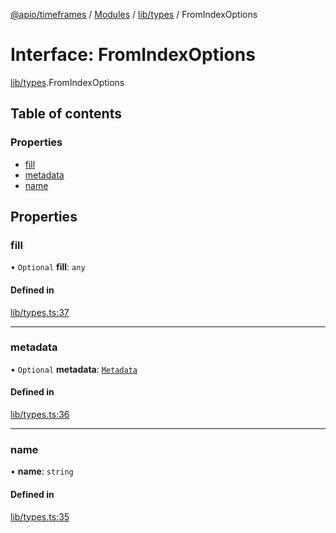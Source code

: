 [@apio/timeframes](../README.md) / [Modules](../modules.md) / [lib/types](../modules/lib_types.md) / FromIndexOptions

# Interface: FromIndexOptions

[lib/types](../modules/lib_types.md).FromIndexOptions

## Table of contents

### Properties

- [fill](lib_types.FromIndexOptions.md#fill)
- [metadata](lib_types.FromIndexOptions.md#metadata)
- [name](lib_types.FromIndexOptions.md#name)

## Properties

### fill

• `Optional` **fill**: `any`

#### Defined in

[lib/types.ts:37](https://github.com/fatmatto/timeframes/blob/497de10/src/lib/types.ts#L37)

___

### metadata

• `Optional` **metadata**: [`Metadata`](../modules/lib_types.md#metadata)

#### Defined in

[lib/types.ts:36](https://github.com/fatmatto/timeframes/blob/497de10/src/lib/types.ts#L36)

___

### name

• **name**: `string`

#### Defined in

[lib/types.ts:35](https://github.com/fatmatto/timeframes/blob/497de10/src/lib/types.ts#L35)
